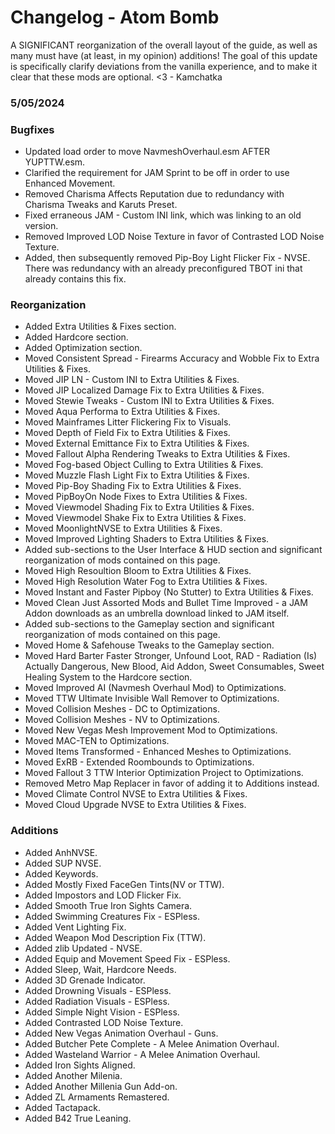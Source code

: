# Changelog - Atom Bomb

A SIGNIFICANT reorganization of the overall layout of the guide, as well as many must have (at least, in my opinion) additions! The goal of this update is specifically clarify deviations from the vanilla experience, and to make it clear that these mods are optional. <3 - Kamchatka

### 5/05/2024

### Bugfixes
- Updated load order to move NavmeshOverhaul.esm AFTER YUPTTW.esm.
- Clarified the requirement for JAM Sprint to be off in order to use Enhanced Movement.
- Removed Charisma Affects Reputation due to redundancy with Charisma Tweaks and Karuts Preset.
- Fixed erraneous JAM - Custom INI link, which was linking to an old version.
- Removed Improved LOD Noise Texture in favor of Contrasted LOD Noise Texture.
- Added, then subsequently removed Pip-Boy Light Flicker Fix - NVSE. There was redundancy with an already preconfigured TBOT ini that already contains this fix.

### Reorganization
- Added Extra Utilities & Fixes section.
- Added Hardcore section.
- Added Optimization section.
- Moved Consistent Spread - Firearms Accuracy and Wobble Fix to Extra Utilities & Fixes.
- Moved JIP LN - Custom INI to Extra Utilities & Fixes.
- Moved JIP Localized Damage Fix to Extra Utilities & Fixes.
- Moved Stewie Tweaks - Custom INI to Extra Utilities & Fixes.
- Moved Aqua Performa to Extra Utilities & Fixes.
- Moved Mainframes Litter Flickering Fix to Visuals.
- Moved Depth of Field Fix to Extra Utilities & Fixes.
- Moved External Emittance Fix to Extra Utilities & Fixes.
- Moved Fallout Alpha Rendering Tweaks to Extra Utilities & Fixes.
- Moved Fog-based Object Culling to Extra Utilities & Fixes.
- Moved Muzzle Flash Light Fix to Extra Utilities & Fixes.
- Moved Pip-Boy Shading Fix to Extra Utilities & Fixes.
- Moved PipBoyOn Node Fixes to Extra Utilities & Fixes.
- Moved Viewmodel Shading Fix to Extra Utilities & Fixes.
- Moved Viewmodel Shake Fix to Extra Utilities & Fixes.
- Moved MoonlightNVSE to Extra Utilities & Fixes.
- Moved Improved Lighting Shaders to Extra Utilities & Fixes.
- Added sub-sections to the User Interface & HUD section and significant reorganization of mods contained on this page.
- Moved High Resoultion Bloom to Extra Utilities & Fixes.
- Moved High Resolution Water Fog to Extra Utilities & Fixes.
- Moved Instant and Faster Pipboy (No Stutter) to Extra Utilities & Fixes.
- Moved Clean Just Assorted Mods and Bullet Time Improved - a JAM Addon downloads as an umbrella download linked to JAM itself.
- Added sub-sections to the Gameplay section and significant reorganization of mods contained on this page.
- Moved Home & Safehouse Tweaks to the Gameplay section.
- Moved Hard Barter Faster Stronger, Unfound Loot, RAD - Radiation (Is) Actually Dangerous, New Blood, Aid Addon, Sweet Consumables, Sweet Healing System to the Hardcore section.
- Moved Improved AI (Navmesh Overhaul Mod) to Optimizations.
- Moved TTW Ultimate Invisible Wall Remover to Optimizations.
- Moved Collision Meshes - DC to Optimizations.
- Moved Collision Meshes - NV to Optimizations.
- Moved New Vegas Mesh Improvement Mod to Optimizations.
- Moved MAC-TEN to Optimizations.
- Moved Items Transformed - Enhanced Meshes to Optimizations.
- Moved ExRB - Extended Roombounds to Optimizations.
- Moved Fallout 3 TTW Interior Optimization Project to Optimizations.
- Removed Metro Map Replacer in favor of adding it to Additions instead.
- Moved Climate Control NVSE to Extra Utilities & Fixes.
- Moved Cloud Upgrade NVSE to Extra Utilities & Fixes.
  
### Additions
- Added AnhNVSE.
- Added SUP NVSE.
- Added Keywords.
- Added Mostly Fixed FaceGen Tints(NV or TTW).
- Added Impostors and LOD Flicker Fix.
- Added Smooth True Iron Sights Camera.
- Added Swimming Creatures Fix - ESPless.
- Added Vent Lighting Fix.
- Added Weapon Mod Description Fix (TTW).
- Added zlib Updated - NVSE.
- Added Equip and Movement Speed Fix - ESPless.
- Added Sleep, Wait, Hardcore Needs.
- Added 3D Grenade Indicator.
- Added Drowning Visuals - ESPless.
- Added Radiation Visuals - ESPless.
- Added Simple Night Vision - ESPless.
- Added Contrasted LOD Noise Texture.
- Added New Vegas Animation Overhaul - Guns.
- Added Butcher Pete Complete - A Melee Animation Overhaul.
- Added Wasteland Warrior - A Melee Animation Overhaul.
- Added Iron Sights Aligned.
- Added Another Milenia.
- Added Another Millenia Gun Add-on.
- Added ZL Armaments Remastered.
- Added Tactapack.
- Added B42 True Leaning.

